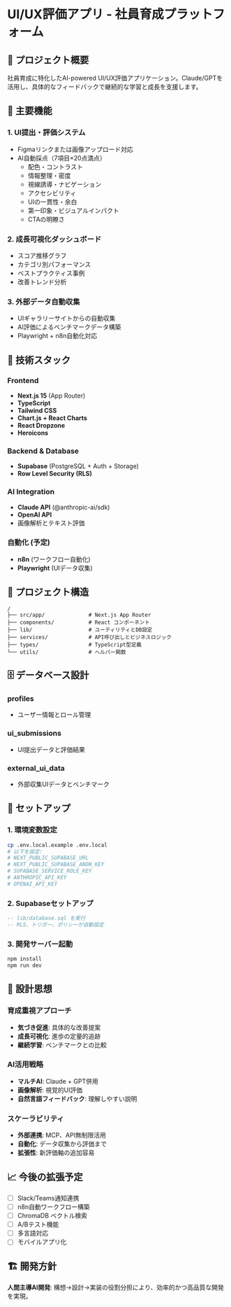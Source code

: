 # UI/UX評価アプリ - 社員育成プラットフォーム

## 🎯 プロジェクト概要

社員育成に特化したAI-powered UI/UX評価アプリケーション。Claude/GPTを活用し、具体的なフィードバックで継続的な学習と成長を支援します。

## 🧱 主要機能

### 1. UI提出・評価システム
- Figmaリンクまたは画像アップロード対応
- AI自動採点（7項目×20点満点）
  - 配色・コントラスト
  - 情報整理・密度
  - 視線誘導・ナビゲーション
  - アクセシビリティ
  - UIの一貫性・余白
  - 第一印象・ビジュアルインパクト
  - CTAの明瞭さ

### 2. 成長可視化ダッシュボード
- スコア推移グラフ
- カテゴリ別パフォーマンス
- ベストプラクティス事例
- 改善トレンド分析

### 3. 外部データ自動収集
- UIギャラリーサイトからの自動収集
- AI評価によるベンチマークデータ構築
- Playwright + n8n自動化対応

## 🔧 技術スタック

### Frontend
- **Next.js 15** (App Router)
- **TypeScript**
- **Tailwind CSS**
- **Chart.js + React Charts**
- **React Dropzone**
- **Heroicons**

### Backend & Database
- **Supabase** (PostgreSQL + Auth + Storage)
- **Row Level Security (RLS)**

### AI Integration
- **Claude API** (@anthropic-ai/sdk)
- **OpenAI API**
- 画像解析とテキスト評価

### 自動化 (予定)
- **n8n** (ワークフロー自動化)
- **Playwright** (UIデータ収集)

## 📁 プロジェクト構造

```
/
├── src/app/              # Next.js App Router
├── components/           # React コンポーネント
├── lib/                  # ユーティリティとDB設定
├── services/             # API呼び出しとビジネスロジック
├── types/                # TypeScript型定義
└── utils/                # ヘルパー関数
```

## 🗄️ データベース設計

### profiles
- ユーザー情報とロール管理

### ui_submissions
- UI提出データと評価結果

### external_ui_data
- 外部収集UIデータとベンチマーク

## 🚀 セットアップ

### 1. 環境変数設定
```bash
cp .env.local.example .env.local
# 以下を設定:
# NEXT_PUBLIC_SUPABASE_URL
# NEXT_PUBLIC_SUPABASE_ANON_KEY
# SUPABASE_SERVICE_ROLE_KEY
# ANTHROPIC_API_KEY
# OPENAI_API_KEY
```

### 2. Supabaseセットアップ
```sql
-- lib/database.sql を実行
-- RLS、トリガー、ポリシーが自動設定
```

### 3. 開発サーバー起動
```bash
npm install
npm run dev
```

## 🎨 設計思想

### 育成重視アプローチ
- **気づき促進**: 具体的な改善提案
- **成長可視化**: 進歩の定量的追跡
- **継続学習**: ベンチマークとの比較

### AI活用戦略
- **マルチAI**: Claude + GPT併用
- **画像解析**: 視覚的UI評価
- **自然言語フィードバック**: 理解しやすい説明

### スケーラビリティ
- **外部連携**: MCP、API無制限活用
- **自動化**: データ収集から評価まで
- **拡張性**: 新評価軸の追加容易

## 📈 今後の拡張予定

- [ ] Slack/Teams通知連携
- [ ] n8n自動ワークフロー構築
- [ ] ChromaDB ベクトル検索
- [ ] A/Bテスト機能
- [ ] 多言語対応
- [ ] モバイルアプリ化

## 🏗️ 開発方針

**人間主導AI開発**: 構想→設計→実装の役割分担により、効率的かつ高品質な開発を実現。

